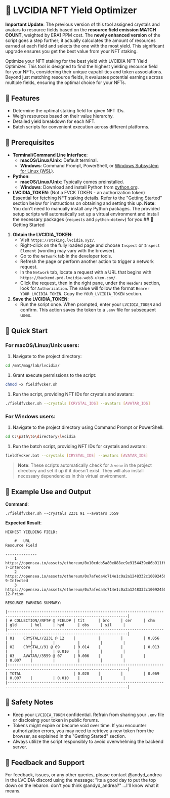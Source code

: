 # 🍆 LVCIDIA NFT Yield Optimizer
**Important Update**: The previous version of this tool assigned crystals and avatars to resource fields based on the **resource field emission MATCH COUNT**, weighted by ERA1 PPM cost. The **newly enhanced version** of the script goes a step further; it actually calculates the amount of resources earned at each field and selects the one with the most yield. This significant upgrade ensures you get the best value from your NFT staking.

Optimize your NFT staking for the best yield with LVCIDIA NFT Yield Optimizer. This tool is designed to find the highest yielding resource field for your NFTs, considering their unique capabilities and token associations. Beyond just matching resource fields, it evaluates potential earnings across multiple fields, ensuring the optimal choice for your NFTs.
## 🍆 Features
- Determine the optimal staking field for given NFT IDs.
- Weigh resources based on their value hierarchy.
- Detailed yield breakdown for each NFT.
- Batch scripts for convenient execution across different platforms.
## 🍆 Prerequisites
- **Terminal/Command Line Interface**:
  - **macOS/Linux/Unix**: Default terminal.
  - **Windows**: Command Prompt, PowerShell, or [Windows Subsystem for Linux (WSL)](https://docs.microsoft.com/en-us/windows/wsl/).
- **Python**:
  - **macOS/Linux/Unix**: Typically comes preinstalled.
  - **Windows**: Download and install Python from [python.org](https://www.python.org/downloads/).
- **LVCIDIA_TOKEN**: (Not a FVCK TOKEN - an authorization token) Essential for fetching NFT staking details. Refer to the "Getting Started" section below for instructions on obtaining and setting this up.
**Note**: You don't need to manually install any Python packages. The provided setup scripts will automatically set up a virtual environment and install the necessary packages (`requests` and `python-dotenv`) for you.## 🍆 Getting Started
1. **Obtain the LVCIDIA_TOKEN**:
   - Visit `https://staking.lvcidia.xyz/`.
   - Right-click on the fully loaded page and choose `Inspect` or `Inspect Element` (wording may vary with the browser).
   - Go to the `Network` tab in the developer tools.
   - Refresh the page or perform another action to trigger a network request.
   - In the `Network` tab, locate a request with a URL that begins with `https://backend.prd.lvcidia.web3.uken.com/`.
   - Click the request, then in the right pane, under the `Headers` section, look for `Authorization`. The value will follow the format `Bearer YOUR_LVCIDIA_TOKEN`. Copy the `YOUR_LVCIDIA_TOKEN` section.
2. **Save the LVCIDIA_TOKEN**:
   - Run the script once. When prompted, enter your `LVCIDIA_TOKEN` and confirm. This action saves the token to a `.env` file for subsequent uses.
## 🍆 Quick Start
### For macOS/Linux/Unix users:

1. Navigate to the project directory:
```bash
cd /mnt/mag/lab/lvcidia/
```
1. Grant execute permissions to the script:
```bash
chmod +x fieldfvcker.sh
```
1. Run the script, providing NFT IDs for crystals and avatars:
```bash
./fieldfvcker.sh --crystals [CRYSTAL_IDS] --avatars [AVATAR_IDS]
```
### For Windows users:
1. Navigate to the project directory using Command Prompt or PowerShell:
```bash
cd C:\path\to\directory\lvcidia
```
1. Run the batch script, providing NFT IDs for crystals and avatars:
```bash
fieldfvcker.bat --crystals [CRYSTAL_IDS] --avatars [AVATAR_IDS]
```
> **Note**: These scripts automatically check for a `venv` in the project directory and set it up if it doesn't exist. They will also install necessary dependencies in this virtual environment.
## 🍆 Example Use and Output

**Command**:
```
./fieldfvcker.sh --crystals 2231 91 --avatars 3559
```
**Expected Result**:
```
HIGHEST YIELDING FIELD:

    #   URL                                                                                     Resource Field
    -   ---                                                                                     --------------
    1   https://opensea.io/assets/ethereum/0x10cdcb5a80e888ec9e9154439e86b911f684da7b/3559      7-Intercore
    2   https://opensea.io/assets/ethereum/0x7afeda4c714e1c0a2a1248332c100924506ac8e6/91        9-Infected
    3   https://opensea.io/assets/ethereum/0x7afeda4c714e1c0a2a1248332c100924506ac8e6/2231      12-Prism

RESOURCE EARNING SUMMARY:

|---------------------------------------------------------------------------------------------------------------------------|
| # COLLECTION//NFT# @ FIELD# | tit      | bro     | cer     | chm      | gld      | hel     | hyd      | obs     | sil     |
|---------------------------------------------------------------------------------------------------------------------------|
| 01    CRYSTAL//2231 @ 12    |          |         |         | 0.056    |          |         |          |         |         |
| 02    CRYSTAL//91 @ 09      | 0.014    |         |         | 0.013    |          |         | 0.010    |         |         |
| 03    AVATAR//3559 @ 07     | 0.006    |         |         |          | 0.007    |         |          |         |         |
|---------------------------------------------------------------------------------------------------------------------------|
| TOTAL                       | 0.020    |         |         | 0.069    | 0.007    |         | 0.010    |         |         |
|---------------------------------------------------------------------------------------------------------------------------|
```
## 🍆 Safety Notes
- Keep your `LVCIDIA_TOKEN` confidential. Refrain from sharing your `.env` file or disclosing your token in public forums.
- Tokens might expire or become void over time. If you encounter authorization errors, you may need to retrieve a new token from the browser, as explained in the "Getting Started" section.
- Always utilize the script responsibly to avoid overwhelming the backend server.
## 🍆 Feedback and Support
For feedback, issues, or any other queries, please contact @andyd_andrea in the LVCIDIA discord using the message: "its a good day to put the top down on the lebaron. don't you think @andyd_andrea?" ...I'll know what it means.